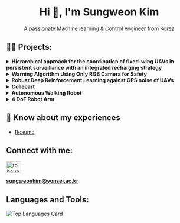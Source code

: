 <h1 align="center">Hi 👋, I'm Sungweon Kim</h1>
<p align="center">A passionate Machine learning & Control engineer from Korea</p>

## 👨‍💻 Projects:

<details>
<summary><b>Hierarchical approach for the coordination of fixed-wing UAVs in persistent surveillance with an integrated recharging strategy</b></summary>
<p>

- [Paper](https://library.yonsei.ac.kr/search/detail/CATTOT000002188560)
- [Code](https://github.com/shanek16/uav_dp)
- [Poster](https://drive.google.com/file/d/1X4i2xcOs2bXrfLCW8eWpAm27krkRvSFC/view?usp=sharing)
  
![Methods for UAV coordination](https://github.com/shanek16/shanek16/assets/53452585/e962b4ba-4a2d-4e4c-aae0-9d2a5112320e)

</p>
</details>

<details>
<summary><b>Warning Algorithm Using Only RGB Camera for Safety</b></summary>
<p>

- [Paper](https://drive.google.com/file/d/1DFC-vZNaUGjBygZxXL2X6MPzoz2KdHyE/view?usp=sharing)
- [Code](https://github.com/shanek16/ultralytics)
  
![RGB Camera Warning System](https://github.com/shanek16/shanek16/assets/53452585/0d60bd55-7f58-43f8-9c78-a4bf460571c8)

</p>
</details>

<details>
<summary><b>Robust Deep Reinforcement Learning against GPS noise of UAVs</b></summary>
<p>

- [Paper](https://drive.google.com/file/d/1aoK4aK5rT00c-rWCCL4XE8E66sZVkLxg/view?usp=drive_link)
- [Code](https://github.com/shanek16/robust_uav.git)
  
![perturbed_uav](https://github.com/shanek16/shanek16/assets/53452585/70a129b2-c3b9-469e-8e27-7422bca420d5)

</p>
</details>

<details>
<summary><b>Collecart</b></summary>
<p>

- **Code:** [collecart repository](https://github.com/shanek16/collecart)

</p>
<p align="center">
<img src="https://github.com/shanek16/shanek16/assets/53452585/5ae50ac5-588a-47b0-8985-79f6ae38a4e5" alt="collecart"/>
</p>
</details>

<details>
<summary><b>Autonomous Walking Robot</b></summary>
<p>

- **Code:**
  - **Command Center:** [edison repository](https://github.com/shanek16/edison)
  - **Agent:** [edison-pi repository](https://github.com/shanek16/edison-pi)

</p>
<p align="center">
<img src="https://github.com/shanek16/shanek16/assets/53452585/4f11a898-ef92-4531-8195-459c92884d37" alt="walking robot"/>
</p>
</details>

<details>
<summary><b>4 DoF Robot Arm</b></summary>
<p>

- **Code:** [robot-arm repository](https://github.com/shanek16/robot-arm)

</p>
<p align="center">
<img src="https://github.com/shanek16/shanek16/assets/53452585/a08445ec-652c-468c-ab09-b83e62f5a06f" alt="robot arm"/>
</p>
</details>

## 📄 Know about my experiences
- [Resume](https://drive.google.com/file/d/1xcIvRi8lYVps8c29hYBMOA3zDU35XU71/view?usp=sharing)

## Connect with me:
<p align="left">
  <a href="https://linkedin.com/in/tobeupdated" target="_blank"><img align="center" src="https://raw.githubusercontent.com/rahuldkjain/github-profile-readme-generator/master/src/images/icons/Social/linked-in-alt.svg" alt="tobeupdated" height="30" width="40" /></a>
</p>

**sungweonkim@yonsei.ac.kr**

## Languages and Tools:
<p align="left"> 
  <!-- List of icons -->
</p>

![Top Languages Card](https://github-readme-stats.vercel.app/api/top-langs?username=shanek16&show_icons=true&locale=en&layout=compact)
